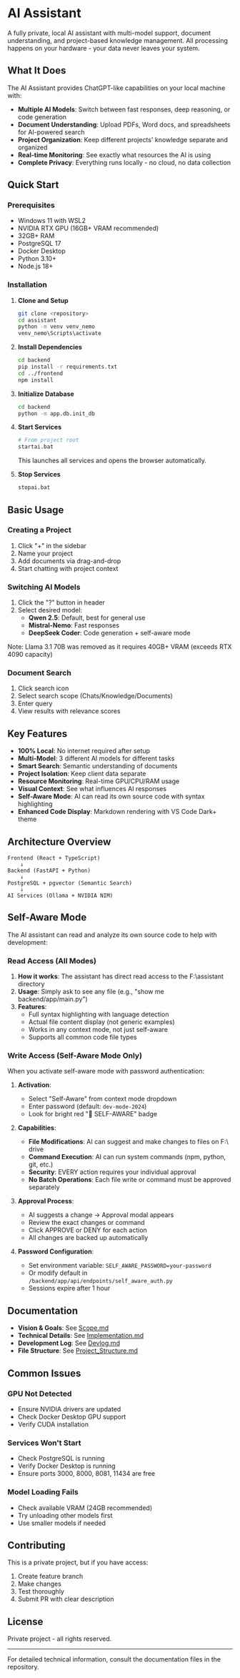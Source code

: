 # AI Assistant

A fully private, local AI assistant with multi-model support, document understanding, and project-based knowledge management. All processing happens on your hardware - your data never leaves your system.

## What It Does

The AI Assistant provides ChatGPT-like capabilities on your local machine with:
- **Multiple AI Models**: Switch between fast responses, deep reasoning, or code generation
- **Document Understanding**: Upload PDFs, Word docs, and spreadsheets for AI-powered search
- **Project Organization**: Keep different projects' knowledge separate and organized
- **Real-time Monitoring**: See exactly what resources the AI is using
- **Complete Privacy**: Everything runs locally - no cloud, no data collection

## Quick Start

### Prerequisites
- Windows 11 with WSL2
- NVIDIA RTX GPU (16GB+ VRAM recommended)
- 32GB+ RAM
- PostgreSQL 17
- Docker Desktop
- Python 3.10+
- Node.js 18+

### Installation

1. **Clone and Setup**
   ```bash
   git clone <repository>
   cd assistant
   python -m venv venv_nemo
   venv_nemo\Scripts\activate
   ```

2. **Install Dependencies**
   ```bash
   cd backend
   pip install -r requirements.txt
   cd ../frontend
   npm install
   ```

3. **Initialize Database**
   ```bash
   cd backend
   python -m app.db.init_db
   ```

4. **Start Services**
   ```bash
   # From project root
   startai.bat
   ```
   This launches all services and opens the browser automatically.

5. **Stop Services**
   ```bash
   stopai.bat
   ```

## Basic Usage

### Creating a Project
1. Click "+" in the sidebar
2. Name your project
3. Add documents via drag-and-drop
4. Start chatting with project context

### Switching AI Models
1. Click the "?" button in header
2. Select desired model:
   - **Qwen 2.5**: Default, best for general use
   - **Mistral-Nemo**: Fast responses
   - **DeepSeek Coder**: Code generation + self-aware mode
   
Note: Llama 3.1 70B was removed as it requires 40GB+ VRAM (exceeds RTX 4090 capacity)

### Document Search
1. Click search icon
2. Select search scope (Chats/Knowledge/Documents)
3. Enter query
4. View results with relevance scores

## Key Features

- **100% Local**: No internet required after setup
- **Multi-Model**: 3 different AI models for different tasks
- **Smart Search**: Semantic understanding of documents
- **Project Isolation**: Keep client data separate
- **Resource Monitoring**: Real-time GPU/CPU/RAM usage
- **Visual Context**: See what influences AI responses
- **Self-Aware Mode**: AI can read its own source code with syntax highlighting
- **Enhanced Code Display**: Markdown rendering with VS Code Dark+ theme

## Architecture Overview

```
Frontend (React + TypeScript)
    ↓
Backend (FastAPI + Python)  
    ↓
PostgreSQL + pgvector (Semantic Search)
    ↓
AI Services (Ollama + NVIDIA NIM)
```

## Self-Aware Mode

The AI assistant can read and analyze its own source code to help with development:

### Read Access (All Modes)
1. **How it works**: The assistant has direct read access to the F:\assistant directory
2. **Usage**: Simply ask to see any file (e.g., "show me backend/app/main.py")
3. **Features**:
   - Full syntax highlighting with language detection
   - Actual file content display (not generic examples)
   - Works in any context mode, not just self-aware
   - Supports all common code file types

### Write Access (Self-Aware Mode Only)
When you activate self-aware mode with password authentication:

1. **Activation**: 
   - Select "Self-Aware" from context mode dropdown
   - Enter password (default: `dev-mode-2024`)
   - Look for bright red "🔴 SELF-AWARE" badge

2. **Capabilities**:
   - **File Modifications**: AI can suggest and make changes to files on F:\ drive
   - **Command Execution**: AI can run system commands (npm, python, git, etc.)
   - **Security**: EVERY action requires your individual approval
   - **No Batch Operations**: Each file write or command must be approved separately

3. **Approval Process**:
   - AI suggests a change → Approval modal appears
   - Review the exact changes or command
   - Click APPROVE or DENY for each action
   - All changes are backed up automatically

4. **Password Configuration**:
   - Set environment variable: `SELF_AWARE_PASSWORD=your-password`
   - Or modify default in `/backend/app/api/endpoints/self_aware_auth.py`
   - Sessions expire after 1 hour

## Documentation

- **Vision & Goals**: See [Scope.md](Scope.md)
- **Technical Details**: See [Implementation.md](implementation.md)
- **Development Log**: See [Devlog.md](Devlog.md)
- **File Structure**: See [Project_Structure.md](Project_Structure.md)

## Common Issues

### GPU Not Detected
- Ensure NVIDIA drivers are updated
- Check Docker Desktop GPU support
- Verify CUDA installation

### Services Won't Start
- Check PostgreSQL is running
- Verify Docker Desktop is running
- Ensure ports 3000, 8000, 8081, 11434 are free

### Model Loading Fails
- Check available VRAM (24GB recommended)
- Try unloading other models first
- Use smaller models if needed

## Contributing

This is a private project, but if you have access:
1. Create feature branch
2. Make changes
3. Test thoroughly
4. Submit PR with clear description

## License

Private project - all rights reserved.

---

For detailed technical information, consult the documentation files in the repository.